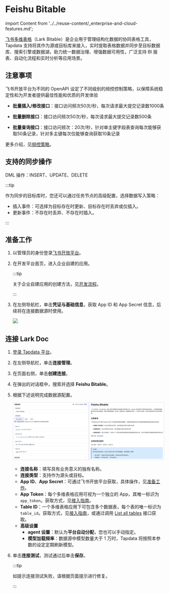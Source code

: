 # Feishu Bitable

import Content from '../../reuse-content/_enterprise-and-cloud-features.md';

<Content />

[飞书多维表格](https://open.feishu.cn/document/server-docs/docs/bitable-v1/bitable-overview)（Lark Bitable）是企业用于管理结构化数据的协同表格工具，Tapdata 支持将其作为源或目标库来接入，实时提取表格数据并同步至目标数据库、搜索引擎或数据湖，助力统一数据治理、增强数据可用性，广泛支持 BI 报表、自动化流程和实时分析等应用场景。



## 注意事项

飞书开放平台为不同的 OpenAPI 设定了不同级别的频控控制策略，以保障系统稳定性和为开发者提供最佳性能和优质的开发体验

- **批量插入/修改接口**：接口访问频次50次/秒，每次请求最大提交记录数1000条

- **批量删除接口**：接口访问频次50次/秒，每次请求最大提交记录数500条

- **批量查询接口**：接口访问频次：20次/秒，针对单主键字段表查询每次能够获取50条记录，针对多主键每次仅能够查询获取10条记录

更多介绍，见[频控策略](https://open.feishu.cn/document/server-docs/api-call-guide/frequency-control)。



## 支持的同步操作

DML 操作：INSERT、UPDATE、DELETE

:::tip

作为同步的目标库时，您还可以通过任务节点的高级配置，选择数据写入策略：

- 插入事件：可选择为目标存在时更新、目标存在时丢弃或仅插入。
- 更新事件：不存在时丢弃、不存在时插入。

:::



## <span id="prerequisite">准备工作</span>

1. 以管理员的身份登录[飞书开放平台](https://open.feishu.cn/app)。

2. 在开发平台首页，进入企业自建的应用。

   :::tip

   关于企业自建应用的创建方法，见[开发流程](https://open.feishu.cn/document/home/introduction-to-custom-app-development/self-built-application-development-process)。

   :::

3. 在左侧导航栏，单击**凭证与基础信息**，获取 App ID 和 App Secret 信息，后续将在连接数据源时使用。

   ![](../../images/obtain_feishu_app_ak.png)

## 连接 Lark Doc

1. [登录 Tapdata 平台](../../user-guide/log-in.md)。

2. 在左侧导航栏，单击**连接管理**。

3. 在页面右侧，单击**创建连接**。

4. 在弹出的对话框中，搜索并选择 **Feishu Bitable**。

5. 根据下述说明完成数据源配置。

   ![Lark Doc 连接设置](../../images/feishu-bitable_connection_setting.png)

   * **连接名称**：填写具有业务意义的独有名称。
   * **连接类型**：支持作为源头或目标。
   * **App ID**、**App Secret**：可通过飞书开放平台获取，具体操作，见[准备工作](#prerequisite)。
   * **App Token**：每个多维表格应用可视为一个独立的 App，其唯一标识为 `app_token`。获取方式，见[接入指南](https://open.feishu.cn/document/server-docs/docs/bitable-v1/notification)。
   * **Table ID**：一个多维表格应用下可包含多个数据表，每个表的唯一标识为 `table_id`。获取方式，见[接入指南](https://open.feishu.cn/document/server-docs/docs/bitable-v1/notification)，或通过调用 [List all tables](https://open.feishu.cn/document/uAjLw4CM/ukTMukTMukTM/reference/bitable-v1/app-table/list) 接口获取。
   * **高级设置**
     * **agent 设置**：默认为**平台自动分配**，您也可以手动指定。
     * **模型加载频率**：数据源中模型数量大于 1 万时，Tapdata 将按照本参数的设定定期刷新模型。

6. 单击**连接测试**，测试通过后单击**保存**。

   :::tip

   如提示连接测试失败，请根据页面提示进行修复。

   :::
